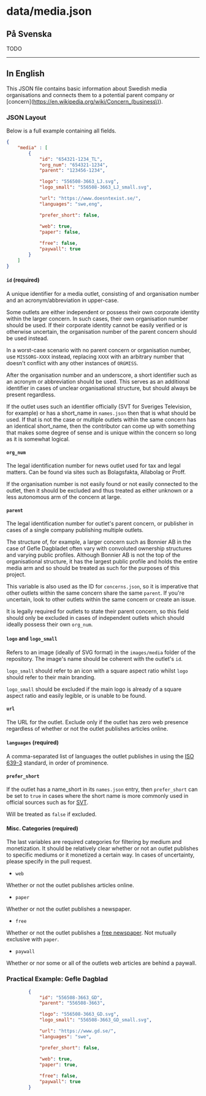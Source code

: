 # data/media.json

## På Svenska
TODO

---
## In English
This JSON file contains basic information about Swedish media organisations and connects them to a potential parent
company or [concern](https://en.wikipedia.org/wiki/Concern_(business\)).

### JSON Layout

Below is a full example containing all fields.
```json
{
    "media" : [
        {
            "id": "654321-1234_TL",
            "org_num": "654321-1234",
            "parent": "123456-1234",

            "logo": "556508-3663_LJ.svg",
			"logo_small": "556508-3663_LJ_small.svg",

            "url": "https://www.doesntexist.se/",
            "languages": "swe,eng",

            "prefer_short": false,

            "web": true,
            "paper": false,
            
            "free": false,
            "paywall": true
        }
    ]
}
```

#### `id` (required)
A unique identifier for a media outlet, consisting of and organisation number and an acronym/abbreviation in upper-case.

Some outlets are either independent or possess their own corporate identity within the larger concern. In such cases, 
their own organisation number should be used. If their corporate identity cannot be easily verified or is otherwise 
uncertain, the organisation number of the parent concern should be used instead.

In a worst-case scenario with no parent concern or organisation number, use `MISSORG-XXXX` instead, replacing 
`XXXX` with an arbitrary number that doesn't conflict with any other instances of `ORGMISS`.

After the organisation number and an underscore, a short identifier such as an acronym or abbreviation should be 
used. This serves as an additional identifier in cases of unclear organisational structure, but should always be 
present regardless.

If the outlet uses such an identifier officially (SVT for Sveriges Television, for example) 
or has a short_name in `names.json` then that is what should be used. 
If that is not the case or multiple outlets within the same concern has an identical short_name, 
then the contributor can come up with something that makes some degree of sense and is unique within the concern
so long as it is somewhat logical.

#### `org_num`
The legal identification number for news outlet used for tax and legal matters. Can be found via sites such as
Bolagsfakta, Allabolag or Proff.

If the organisation number is not easily found or not easily connected to the outlet, then it should be excluded
and thus treated as either unknown or a less autonomous arm of the concern at large.

#### `parent`
The legal identification number for outlet's parent concern, or publisher in cases of a single company publishing
multiple outlets.

The structure of, for example, a larger concern such as Bonnier AB in the case of Gefle Dagbladet often vary with 
convoluted ownership structures and varying public profiles. Although Bonnier AB is not the top of the organisational
structure, it has the largest public profile and holds the entire media arm and so should be treated as such
for the purposes of this project.

This variable is also used as the ID for `concerns.json`, so it is imperative that other outlets within the same
concern share the same `parent`. If you're uncertain, look to other outlets within the same concern or create an issue.

It is legally required for outlets to state their parent concern, so this field should only be excluded in cases
of independent outlets which should ideally possess their own `org_num`.

#### `logo` and `logo_small`
Refers to an image (ideally of SVG format) in the `images/media` folder of the repository. The image's name should be 
coherent with the outlet's `id`.

`logo_small` should refer to an icon with a square aspect ratio whilst `logo` should refer to their main branding.

`logo_small` should be excluded if the main logo is already of a square aspect ratio and easily legible, or is unable
to be found.

#### `url`
The URL for the outlet. Exclude only if the outlet has zero web presence regardless of whether or not the outlet
publishes articles online.

#### `languages` (required)
A comma-separated list of languages the outlet publishes in using the [ISO 639-3](https://en.wikipedia.org/wiki/ISO_639-3)
standard, in order of prominence.

#### `prefer_short`
If the outlet has a name_short in its `names.json` entry, then `prefer_short` can be set to `true` in cases
where the short name is more commonly used in official sources such as for [SVT](https://www.svt.se/).

Will be treated as `false` if excluded.

#### Misc. Categories (required)
The last variables are required categories for filtering by medium and monetization. It should be relatively clear 
whether or not an outlet publishes to specific mediums or it monetized a certain way. In cases of uncertainty,
please specify in the pull request. 

* `web`

Whether or not the outlet publishes articles online.

* `paper`

Whether or not the outlet publishes a newspaper.

* `free`

Whether or not the outlet publishes a [free newspaper](https://en.wikipedia.org/wiki/Free_newspaper). Not mutually
exclusive with `paper`.

* `paywall`

Whether or nor some or all of the outlets web articles are behind a paywall.

### Practical Example: Gefle Dagblad
```json
        {
            "id": "556508-3663_GD",
            "parent": "556508-3663",

			"logo": "556508-3663_GD.svg",
			"logo_small": "556508-3663_GD_small.svg",

            "url": "https://www.gd.se/",
            "languages": "swe",

            "prefer_short": false,

            "web": true,
            "paper": true,
            
            "free": false,
            "paywall": true
        }
```
